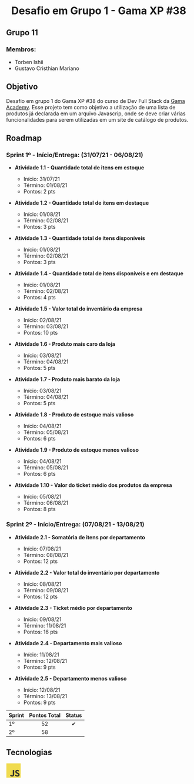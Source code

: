 <h1 align="center">Desafio em Grupo 1 - Gama XP #38</h1>

## <b>Grupo 11</b>
### Membros:
<body>
<ul>
<li>Torben Ishii</li>
<li>Gustavo Cristhian Mariano</li>
</ul>
</body>  


## <b>Objetivo</b>

Desafio em grupo 1 do Gama XP #38 do curso de Dev Full Stack da [Gama Academy](https://www.gama.academy/ "Site da Gama Academy"). Esse projeto tem como objetivo a utilização de uma lista de produtos já declarada em um arquivo Javascrip, onde se deve criar várias funcionalidades para serem utilizadas em um site de catálogo de produtos.

## <b>Roadmap</b>

### Sprint 1º - Início/Entrega: (31/07/21 - 06/08/21)

* <b>Atividade 1.1 - Quantidade total de itens em estoque</b>
    * Início: 31/07/21
    * Término: 01/08/21
    * Pontos: 2 pts

* <b>Atividade 1.2 - Quantidade total de itens em destaque</b>
    * Início: 01/08/21
    * Término: 02/08/21
    * Pontos: 3 pts

* <b>Atividade 1.3 - Quantidade total de itens disponíveis</b>
    * Início: 01/08/21
    * Término: 02/08/21
    * Pontos: 3 pts

* <b>Atividade 1.4 - Quantidade total de itens disponíveis e em destaque</b>
    * Início: 01/08/21
    * Término: 02/08/21
    * Pontos: 4 pts

* <b>Atividade 1.5 - Valor total do inventário da empresa</b>
    * Início: 02/08/21
    * Término: 03/08/21
    * Pontos: 10 pts

* <b>Atividade 1.6 - Produto mais caro da loja</b>
    * Início: 03/08/21
    * Término: 04/08/21
    * Pontos: 5 pts

* <b>Atividade 1.7 - Produto mais barato da loja</b>
    * Início: 03/08/21
    * Término: 04/08/21
    * Pontos: 5 pts

* <b>Atividade 1.8 - Produto de estoque mais valioso</b>
    * Início: 04/08/21
    * Término: 05/08/21
    * Pontos: 6 pts

* <b>Atividade 1.9 - Produto de estoque menos valioso</b>
    * Início: 04/08/21
    * Término: 05/08/21
    * Pontos: 6 pts

* <b>Atividade 1.10 - Valor do ticket médio dos produtos da empresa</b>
    * Início: 05/08/21
    * Término: 06/08/21
    * Pontos: 8 pts

### Sprint 2º - Início/Entrega: (07/08/21 - 13/08/21)

* <b>Atividade 2.1 - Somatória de itens por departamento</b>
    * Início: 07/08/21
    * Término: 08/08/21
    * Pontos: 12 pts

* <b>Atividade 2.2 - Valor total do inventário por departamento</b>
    * Início: 08/08/21
    * Término: 09/08/21
    * Pontos: 12 pts

* <b>Atividade 2.3 - Ticket médio por departamento</b>
    * Início: 09/08/21
    * Término: 11/08/21
    * Pontos: 16 pts

* <b>Atividade 2.4 - Departamento mais valioso</b>
    * Início: 11/08/21
    * Término: 12/08/21
    * Pontos: 9 pts

* <b>Atividade 2.5 - Departamento menos valioso</b>
    * Início: 12/08/21
    * Término: 13/08/21
    * Pontos: 9 pts

| Sprint       | Pontos Total |     Status     |
| :----------- | :----------: | :------------: |
| 1º           |    52        |    &#10004;    |
| 2º           |    58        |                |

## Tecnologias
<p align="left"> <a href="https://developer.mozilla.org/en-US/docs/Web/JavaScript" target="_blank"> <img src="https://raw.githubusercontent.com/devicons/devicon/master/icons/javascript/javascript-original.svg" alt="javascript" width="40" height="40"/> </a> </p>